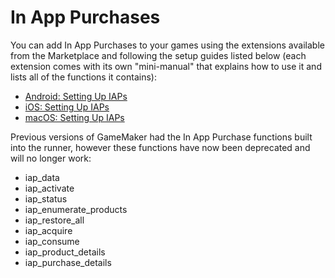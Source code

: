 # In App Purchases

You can add In App Purchases to your games using the extensions
available from the Marketplace and following the setup guides listed
below (each extension comes with its own "mini-manual" that explains how
to use it and lists all of the functions it contains):

-   [Android: Setting Up
    IAPs](https://help.yoyogames.com/hc/en-us/articles/360031457831-Android-Google-Play-Billing-IAPs-)
-   [iOS: Setting Up
    IAPs](https://help.yoyogames.com/hc/en-us/articles/360002237257-iOS-and-tvOS-Using-The-IAP-Extension)
-   [macOS: Setting Up
    IAPs](https://help.yoyogames.com/hc/en-us/articles/360002237237-macOS-Using-The-IAP-Extension)

Previous versions of GameMaker had the In App Purchase functions built
into the runner, however these functions have now been deprecated and
will no longer work:

-    iap_data
-    iap_activate
-    iap_status
-    iap_enumerate_products
-    iap_restore_all
-    iap_acquire
-    iap_consume
-    iap_product_details
-    iap_purchase_details
